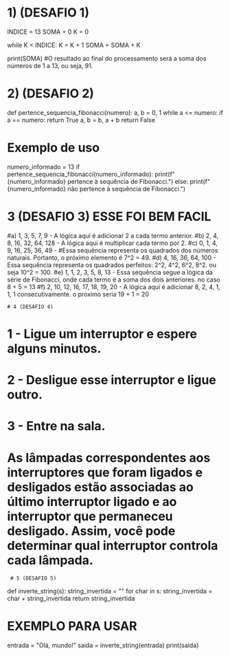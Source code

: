 # 1) (DESAFIO 1) 

INDICE = 13
SOMA = 0
K = 0

while K < INDICE:
    K = K + 1
    SOMA = SOMA + K

print(SOMA) 
#O resultado ao final do processamento será a soma dos números de 1 a 13, ou seja, 91.

# 2) (DESAFIO 2)

def pertence_sequencia_fibonacci(numero):
    a, b = 0, 1
    while a <= numero:
        if a == numero:
            return True
        a, b = b, a + b
    return False

# Exemplo de uso
numero_informado = 13
if pertence_sequencia_fibonacci(numero_informado):
    print(f"{numero_informado} pertence à sequência de Fibonacci.")
else:
    print(f"{numero_informado} não pertence à sequência de Fibonacci.")

# 3 (DESAFIO 3) ESSE FOI BEM FACIL 

#a) 1, 3, 5, 7, 9 - A lógica aqui é adicionar 2 a cada termo anterior.
#b) 2, 4, 8, 16, 32, 64, 128 - A lógica aqui é multiplicar cada termo por 2.
#c) 0, 1, 4, 9, 16, 25, 36, 49 - 
#Essa sequência representa os quadrados dos números naturais. Portanto, o próximo elemento é 7^2 = 49.
#d) 4, 16, 36, 64, 100 - Essa sequência representa os quadrados perfeitos: 2^2, 4^2, 6^2, 8^2. ou seja 10^2 = 100.
#e) 1, 1, 2, 3, 5, 8, 13 - Essa sequência segue a lógica da série de Fibonacci, onde cada termo é a soma dos dois anteriores. no caso 8 + 5 = 13
#f) 2, 10, 12, 16, 17, 18, 19, 20 -  A lógica aqui é adicionar 8, 2, 4, 1, 1, 1 consecutivamente. o proximo seria 19 + 1 = 20
    
    # 4 (DESAFIO 4) 

# 1 - Ligue um interruptor e espere alguns minutos.
# 2 - Desligue esse interruptor e ligue outro.
# 3 - Entre na sala.
# As lâmpadas correspondentes aos interruptores que foram ligados e desligados estão associadas ao último interruptor ligado e ao interruptor que permaneceu desligado. Assim, você pode determinar qual interruptor controla cada lâmpada.
     
     # 5 (DESAFIO 5) 
    
def inverte_string(s):
    string_invertida = ""
    for char in s:
        string_invertida = char + string_invertida
    return string_invertida

# EXEMPLO PARA USAR
entrada = "Olá, mundo!"
saida = inverte_string(entrada)
print(saida)
